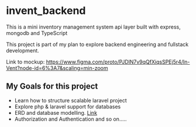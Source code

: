 # invent_backend

This is a mini inventory management system api layer built with express, mongodb and TypeScript

This project is part of my plan to explore backend engineering and fullstack development.

Link to mockup: https://www.figma.com/proto/PJDlN7v9qQfXiqsSPEj5r4/In-Vent?node-id=6%3A7&scaling=min-zoom

## My Goals for this project

-   Learn how to structure scalable laravel project
-   Explore php & laravel support for databases
-   ERD and database modelling. [Link](https://lucid.app/lucidchart/invitations/accept/inv_a68f4125-df4d-406d-a598-085e7e953f8c)
-   Authorization and Authentication
    and so on.....

